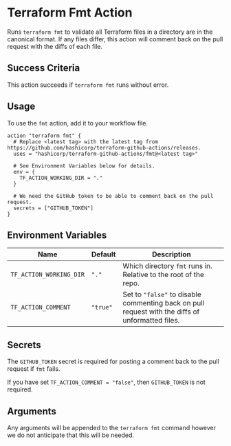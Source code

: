 # Terraform Fmt Action
Runs `terraform fmt` to validate all Terraform files in a directory are in the canonical format.
If any files differ, this action will comment back on the pull request with the diffs of each file.

## Success Criteria
This action succeeds if `terraform fmt` runs without error.

## Usage
To use the `fmt` action, add it to your workflow file.

```workflow
action "terraform fmt" {
  # Replace <latest tag> with the latest tag from https://github.com/hashicorp/terraform-github-actions/releases.
  uses = "hashicorp/terraform-github-actions/fmt@<latest tag>"
  
  # See Environment Variables below for details.
  env = {
    TF_ACTION_WORKING_DIR = "."
  }
  
  # We need the GitHub token to be able to comment back on the pull request.
  secrets = ["GITHUB_TOKEN"]
}
```

## Environment Variables
| Name                    | Default   | Description                                                                      |
|-------------------------|-----------|----------------------------------------------------------------------------------|
| `TF_ACTION_WORKING_DIR` | `"."`     | Which directory `fmt` runs in. Relative to the root of the repo.            |
| `TF_ACTION_COMMENT`     | `"true"`  | Set to `"false"` to disable commenting back on pull request with the diffs of unformatted files. |


## Secrets
The `GITHUB_TOKEN` secret is required for posting a comment back to the pull request if `fmt` fails.

If you have set `TF_ACTION_COMMENT = "false"`, then `GITHUB_TOKEN` is not required.

## Arguments
Any arguments will be appended to the `terraform fmt` command however we do not anticipate that this will be needed.
